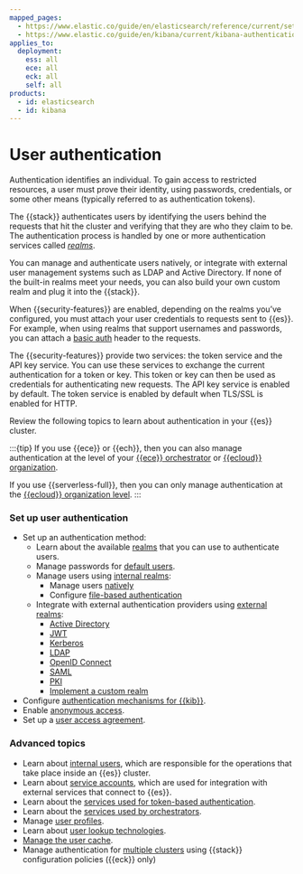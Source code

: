 ```yaml
---
mapped_pages:
  - https://www.elastic.co/guide/en/elasticsearch/reference/current/setting-up-authentication.html
  - https://www.elastic.co/guide/en/kibana/current/kibana-authentication.html
applies_to:
  deployment:
    ess: all
    ece: all
    eck: all
    self: all
products:
  - id: elasticsearch
  - id: kibana
---
```


# User authentication

Authentication identifies an individual. To gain access to restricted resources, a user must prove their identity, using passwords, credentials, or some other means (typically referred to as authentication tokens).

The {{stack}} authenticates users by identifying the users behind the requests that hit the cluster and verifying that they are who they claim to be. The authentication process is handled by one or more authentication services called [*realms*](/deploy-manage/users-roles/cluster-or-deployment-auth/authentication-realms.md).

You can manage and authenticate users natively, or integrate with external user management systems such as LDAP and Active Directory. If none of the built-in realms meet your needs, you can also build your own custom realm and plug it into the {{stack}}.

When {{security-features}} are enabled, depending on the realms you’ve configured, you must attach your user credentials to requests sent to {{es}}. For example, when using realms that support usernames and passwords, you can attach a [basic auth](https://en.wikipedia.org/wiki/Basic_access_authentication) header to the requests.

The {{security-features}} provide two services: the token service and the API key service. You can use these services to exchange the current authentication for a token or key. This token or key can then be used as credentials for authenticating new requests. The API key service is enabled by default. The token service is enabled by default when TLS/SSL is enabled for HTTP.

Review the following topics to learn about authentication in your {{es}} cluster.

:::{tip}
If you use {{ece}} or {{ech}}, then you can also manage authentication at the level of your [{{ece}} orchestrator](/deploy-manage/users-roles/cloud-enterprise-orchestrator.md) or [{{ecloud}} organization](/deploy-manage/users-roles/cloud-organization.md).

If you use {{serverless-full}}, then you can only manage authentication at the [{{ecloud}} organization level](/deploy-manage/users-roles/cloud-organization.md).
:::

### Set up user authentication

* Set up an authentication method:
  * Learn about the available [realms](/deploy-manage/users-roles/cluster-or-deployment-auth/authentication-realms.md) that you can use to authenticate users.
  * Manage passwords for [default users](/deploy-manage/users-roles/cluster-or-deployment-auth/built-in-users.md).
  * Manage users using [internal realms](/deploy-manage/users-roles/cluster-or-deployment-auth/internal-authentication.md):
    * Manage users [natively](/deploy-manage/users-roles/cluster-or-deployment-auth/native.md)
    * Configure [file-based authentication](/deploy-manage/users-roles/cluster-or-deployment-auth/file-based.md)
  * Integrate with external authentication providers using [external realms](/deploy-manage/users-roles/cluster-or-deployment-auth/external-authentication.md):
    * [Active Directory](/deploy-manage/users-roles/cluster-or-deployment-auth/active-directory.md)
    * [JWT](/deploy-manage/users-roles/cluster-or-deployment-auth/jwt.md)
    * [Kerberos](/deploy-manage/users-roles/cluster-or-deployment-auth/kerberos.md)
    * [LDAP](/deploy-manage/users-roles/cluster-or-deployment-auth/ldap.md)
    * [OpenID Connect](/deploy-manage/users-roles/cluster-or-deployment-auth/openid-connect.md)
    * [SAML](/deploy-manage/users-roles/cluster-or-deployment-auth/saml.md)
    * [PKI](/deploy-manage/users-roles/cluster-or-deployment-auth/pki.md)
    * [Implement a custom realm](/deploy-manage/users-roles/cluster-or-deployment-auth/custom.md)
* Configure [authentication mechanisms for {{kib}}](kibana-authentication.md).
* Enable [anonymous access](/deploy-manage/users-roles/cluster-or-deployment-auth/anonymous-access.md).
* Set up a [user access agreement](/deploy-manage/users-roles/cluster-or-deployment-auth/access-agreement.md).

### Advanced topics

* Learn about [internal users](/deploy-manage/users-roles/cluster-or-deployment-auth/internal-users.md), which are responsible for the operations that take place inside an {{es}} cluster.
* Learn about [service accounts](/deploy-manage/users-roles/cluster-or-deployment-auth/service-accounts.md), which are used for integration with external services that connect to {{es}}.
* Learn about the [services used for token-based authentication](/deploy-manage/users-roles/cluster-or-deployment-auth/token-based-authentication-services.md).
* Learn about the [services used by orchestrators](/deploy-manage/users-roles/cluster-or-deployment-auth/operator-privileges.md).
* Manage [user profiles](/deploy-manage/users-roles/cluster-or-deployment-auth/user-profiles.md).
* Learn about [user lookup technologies](/deploy-manage/users-roles/cluster-or-deployment-auth/looking-up-users-without-authentication.md).
* [Manage the user cache](/deploy-manage/users-roles/cluster-or-deployment-auth/controlling-user-cache.md).
* Manage authentication for [multiple clusters](/deploy-manage/users-roles/cluster-or-deployment-auth/manage-authentication-for-multiple-clusters.md) using {{stack}} configuration policies ({{eck}} only)
